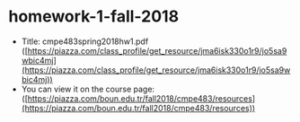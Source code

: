 # homework-1-fall-2018

- Title: cmpe483spring2018hw1.pdf ([https://piazza.com/class_profile/get_resource/jma6isk330o1r9/jo5sa9wbic4mj](https://piazza.com/class_profile/get_resource/jma6isk330o1r9/jo5sa9wbic4mj))
- You can view it on the course page: ([https://piazza.com/boun.edu.tr/fall2018/cmpe483/resources](https://piazza.com/boun.edu.tr/fall2018/cmpe483/resources))
